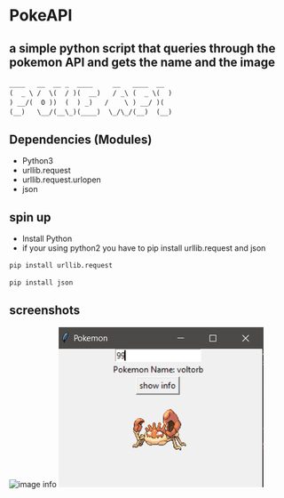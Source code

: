 # PokeAPI

## a  simple python script that queries through the pokemon API and gets the name and the image 



  ```txt                             .___.__
  ____   __  __ _  ____     __   ____  __  
(  _ \ /  \(  / )(  __)   / _\ (  _ \(  ) 
 ) __/(  O ))  (  ) _)   /    \ ) __/ )(  
(__)   \__/(__\_)(____)  \_/\_/(__)  (__) 

```
## Dependencies (Modules)

- Python3
- urllib.request
- urllib.request.urlopen
- json

## spin up
- Install Python
- if your using python2 you have to pip install urllib.request and json

```bash
pip install urllib.request
```
```bash
pip install json
```




## screenshots
![image info](C:\Users\erfan\OneDrive\Desktop\pokeapi_gui_version\screenshot.png)
![image info](screenshot.png)

